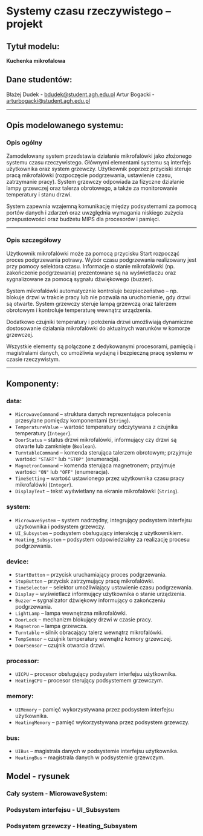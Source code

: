 # Systemy czasu rzeczywistego – projekt

## Tytuł modelu:

**Kuchenka mikrofalowa**

## Dane studentów:

Błażej Dudek - bdudek@student.agh.edu.pl
Artur Bogacki - arturbogacki@student.agh.edu.pl

---

## Opis modelowanego systemu:

### Opis ogólny

Zamodelowany system przedstawia działanie mikrofalówki jako złożonego systemu czasu rzeczywistego. Głównymi elementami systemu są interfejs użytkownika oraz system grzewczy. Użytkownik poprzez przyciski steruje pracą mikrofalówki (rozpoczęcie podgrzewania, ustawienie czasu, zatrzymanie pracy). System grzewczy odpowiada za fizyczne działanie lampy grzewczej oraz talerza obrotowego, a także za monitorowanie temperatury i stanu drzwi. 

System zapewnia wzajemną komunikację między podsystemami za pomocą portów danych i zdarzeń oraz uwzględnia wymagania niskiego zużycia przepustowości oraz budżetu MIPS dla procesorów i pamięci.

---

### Opis szczegółowy

Użytkownik mikrofalówki może za pomocą przycisku Start rozpocząć proces podgrzewania potrawy. Wybór czasu podgrzewania realizowany jest przy pomocy selektora czasu. Informacje o stanie mikrofalówki (np. zakończenie podgrzewania) prezentowane są na wyświetlaczu oraz sygnalizowane za pomocą sygnału dźwiękowego (buzzer).

System mikrofalówki automatycznie kontroluje bezpieczeństwo – np. blokuje drzwi w trakcie pracy lub nie pozwala na uruchomienie, gdy drzwi są otwarte. System grzewczy steruje lampą grzewczą oraz talerzem obrotowym i kontroluje temperaturę wewnątrz urządzenia. 

Dodatkowo czujniki temperatury i położenia drzwi umożliwiają dynamiczne dostosowanie działania mikrofalówki do aktualnych warunków w komorze grzewczej. 

Wszystkie elementy są połączone z dedykowanymi procesorami, pamięcią i magistralami danych, co umożliwia wydajną i bezpieczną pracę systemu w czasie rzeczywistym.

---

## Komponenty:

### data:
- `MicrowaveCommand` – struktura danych reprezentująca polecenia przesyłane pomiędzy komponentami (`String`).
- `TemperatureValue` – wartość temperatury odczytywana z czujnika temperatury (`Integer`).
- `DoorStatus` – status drzwi mikrofalówki, informujący czy drzwi są otwarte lub zamknięte (`Boolean`).
- `TurntableCommand` – komenda sterująca talerzem obrotowym; przyjmuje wartości `"START"` lub `"STOP"` (enumeracja).
- `MagnetronCommand` – komenda sterująca magnetronem; przyjmuje wartości `"ON"` lub `"OFF"` (enumeracja).
- `TimeSetting` – wartość ustawionego przez użytkownika czasu pracy mikrofalówki (`Integer`).
- `DisplayText` – tekst wyświetlany na ekranie mikrofalówki (`String`).

### system:
- `MicrowaveSystem` – system nadrzędny, integrujący podsystem interfejsu użytkownika i podsystem grzewczy.
- `UI_Subsystem` – podsystem obsługujący interakcję z użytkownikiem.
- `Heating_Subsystem` – podsystem odpowiedzialny za realizację procesu podgrzewania.

### device:
- `StartButton` – przycisk uruchamiający proces podgrzewania.
- `StopButton` – przycisk zatrzymujący pracę mikrofalówki.
- `TimeSelector` – selektor umożliwiający ustawienie czasu podgrzewania.
- `Display` – wyświetlacz informujący użytkownika o stanie urządzenia.
- `Buzzer` – sygnalizator dźwiękowy informujący o zakończeniu podgrzewania.
- `LightLamp` – lampa wewnętrzna mikrofalówki.
- `DoorLock` – mechanizm blokujący drzwi w czasie pracy.
- `Magnetron` – lampa grzewcza.
- `Turntable` – silnik obracający talerz wewnątrz mikrofalówki.
- `TempSensor` – czujnik temperatury wewnątrz komory grzewczej.
- `DoorSensor` – czujnik otwarcia drzwi.

### processor:
- `UICPU` – procesor obsługujący podsystem interfejsu użytkownika.
- `HeatingCPU` – procesor sterujący podsystemem grzewczym.

### memory:
- `UIMemory` – pamięć wykorzystywana przez podsystem interfejsu użytkownika.
- `HeatingMemory` – pamięć wykorzystywana przez podsystem grzewczy.

### bus:
- `UIBus` – magistrala danych w podsystemie interfejsu użytkownika.
- `HeatingBus` – magistrala danych w podsystemie grzewczym.

## Model - rysunek

### Cały system - MicrowaveSystem:
### Podsystem interfejsu - UI_Subsystem
### Podsystem grzewczy - Heating_Subsystem
